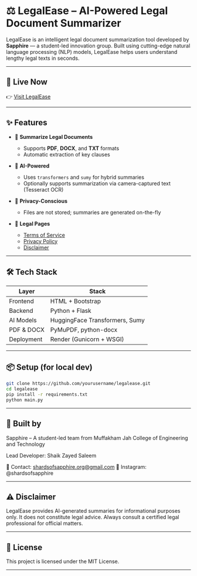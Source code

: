 # ⚖️ LegalEase – AI-Powered Legal Document Summarizer

LegalEase is an intelligent legal document summarization tool developed by **Sapphire** — a student-led innovation group. Built using cutting-edge natural language processing (NLP) models, LegalEase helps users understand lengthy legal texts in seconds.

---

## 🚀 Live Now

👉 [Visit LegalEase](https://legal-ease-48vk.onrender.com)

---

## ✨ Features

- 📄 **Summarize Legal Documents**
  - Supports **PDF**, **DOCX**, and **TXT** formats
  - Automatic extraction of key clauses

- 🤖 **AI-Powered**
  - Uses `transformers` and `sumy` for hybrid summaries
  - Optionally supports summarization via camera-captured text (Tesseract OCR)

- 🔐 **Privacy-Conscious**
  - Files are not stored; summaries are generated on-the-fly

- 📜 **Legal Pages**
  - [Terms of Service](/terms)
  - [Privacy Policy](/privacy)
  - [Disclaimer](/disclaimer)

---

## 🛠️ Tech Stack

| Layer           | Stack                           |
|----------------|----------------------------------|
| Frontend        | HTML + Bootstrap                 |
| Backend         | Python + Flask                   |
| AI Models       | HuggingFace Transformers, Sumy   |
| PDF & DOCX      | PyMuPDF, python-docx             |
| Deployment      | Render (Gunicorn + WSGI)         |

---

## 📦 Setup (for local dev)

```bash
git clone https://github.com/yourusername/legalease.git
cd legalease
pip install -r requirements.txt
python main.py
```
---

## 🤝 Built by
Sapphire – A student-led team from Muffakham Jah College of Engineering and Technology

Lead Developer: Shaik Zayed Saleem

📧 Contact: shardsofsapphire.org@gmail.com
📸 Instagram: @shardsofsapphire

---

## ⚠️ Disclaimer
LegalEase provides AI-generated summaries for informational purposes only. It does not constitute legal advice. Always consult a certified legal professional for official matters.

---

## 🌟 License
This project is licensed under the MIT License.

------
